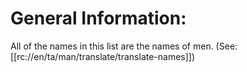 # General Information:

All of the names in this list are the names of men. (See: [[rc://en/ta/man/translate/translate-names]])

